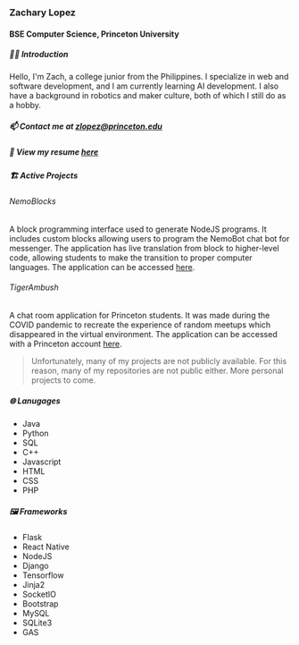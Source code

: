 ### Zachary Lopez
#### BSE Computer Science, Princeton University

##### 👋🏼 Introduction
Hello, I'm Zach, a college junior from the Philippines. 
I specialize in web and software development, and I am currently learning AI development.
I also have a background in robotics and maker culture, both of which I still do as a hobby.

##### 📫 Contact me at zlopez@princeton.edu
##### 📝 View my resume [here](https://drive.google.com/file/d/1DbAD8xqhhWIa-AILp99zeYSjVQ4tROUB/view?usp=sharing)

##### 🏗️ Active Projects

###### NemoBlocks
A block programming interface used to generate NodeJS programs. It includes custom blocks allowing users to program the NemoBot chat bot for messenger. The application has live translation from block to higher-level code, allowing students to make the transition to proper computer languages. The application can be accessed [here](http://34.96.181.100:3000/).

###### TigerAmbush
A chat room application for Princeton students. It was made during the COVID pandemic to recreate the experience of random meetups which disappeared in the virtual environment. The application can be accessed with a Princeton account [here](http://tigerambush.herokuapp.com/).

> Unfortunately, many of my projects are not publicly available. 
> For this reason, many of my repositories are not public either.
> More personal projects to come.

##### 🌐 Lanugages
- Java
- Python
- SQL
- C++
- Javascript
- HTML
- CSS
- PHP

##### 🖼️ Frameworks
- Flask
- React Native
- NodeJS
- Django
- Tensorflow
- Jinja2
- SocketIO
- Bootstrap
- MySQL
- SQLite3
- GAS
